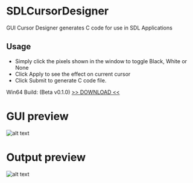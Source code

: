 # SDLCursorDesigner

GUI Cursor Designer
generates C code for use in SDL Applications

## Usage
- Simply click the pixels shown in the window to toggle Black, White or None
- Click Apply to see the effect on current cursor
- Click Submit to generate C code file.

Win64 Build: (Beta v0.1.0)
[>> DOWNLOAD <<](https://github.com/phraggers/SDLCursorDesigner/releases/download/v0.1.0/SDLCursorDesigner_v010_Win64.7z)

# GUI preview
![alt text](https://github.com/phraggers/SDLCursorDesigner/blob/master/Screenshot_v010_gui.png?raw=true)

# Output preview
![alt text](https://github.com/phraggers/SDLCursorDesigner/blob/master/Screenshot_v010_output.png?raw=true)
